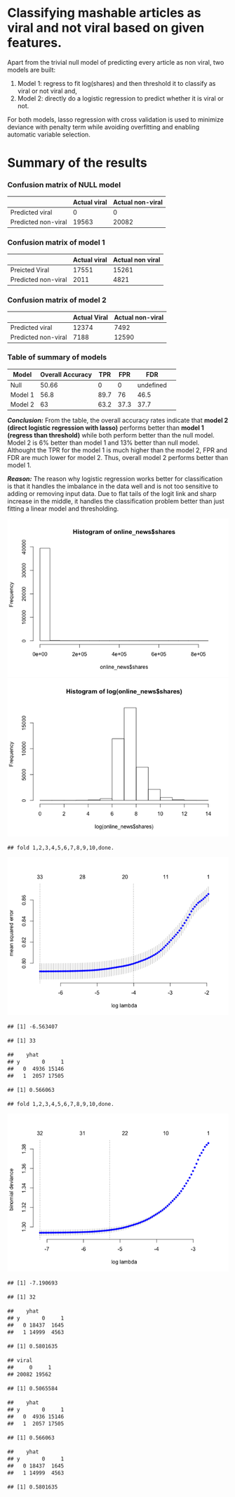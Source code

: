 Classifying mashable articles as viral and not viral based on given features.
=============================================================================

Apart from the trivial null model of predicting every article as non
viral, two models are built:

1.  Model 1: regress to fit log(shares) and then threshold it to
    classify as viral or not viral and,  
2.  Model 2: directly do a logistic regression to predict whether it is
    viral or not.

For both models, lasso regression with cross validation is used to
minimize deviance with penalty term while avoiding overfitting and
enabling automatic variable selection.

Summary of the results
======================

### Confusion matrix of NULL model

<table>
<thead>
<tr class="header">
<th></th>
<th>Actual viral</th>
<th>Actual non-viral</th>
</tr>
</thead>
<tbody>
<tr class="odd">
<td>Predicted viral</td>
<td>0</td>
<td>0</td>
</tr>
<tr class="even">
<td>Predicted non-viral</td>
<td>19563</td>
<td>20082</td>
</tr>
</tbody>
</table>

### Confusion matrix of model 1

<table>
<thead>
<tr class="header">
<th></th>
<th>Actual viral</th>
<th>Actual non viral</th>
</tr>
</thead>
<tbody>
<tr class="odd">
<td>Preicted Viral</td>
<td>17551</td>
<td>15261</td>
</tr>
<tr class="even">
<td>Predicted non-viral</td>
<td>2011</td>
<td>4821</td>
</tr>
</tbody>
</table>

### Confusion matrix of model 2

<table>
<thead>
<tr class="header">
<th></th>
<th>Actual Viral</th>
<th>Actual non-viral</th>
</tr>
</thead>
<tbody>
<tr class="odd">
<td>Predicted viral</td>
<td>12374</td>
<td>7492</td>
</tr>
<tr class="even">
<td>Predicted non-viral</td>
<td>7188</td>
<td>12590</td>
</tr>
</tbody>
</table>

### Table of summary of models

<table>
<thead>
<tr class="header">
<th>Model</th>
<th>Overall Accuracy</th>
<th>TPR</th>
<th>FPR</th>
<th>FDR</th>
<th></th>
</tr>
</thead>
<tbody>
<tr class="odd">
<td>Null</td>
<td>50.66</td>
<td>0</td>
<td>0</td>
<td>undefined</td>
<td></td>
</tr>
<tr class="even">
<td>Model 1</td>
<td>56.8</td>
<td>89.7</td>
<td>76</td>
<td>46.5</td>
<td></td>
</tr>
<tr class="odd">
<td>Model 2</td>
<td>63</td>
<td>63.2</td>
<td>37.3</td>
<td>37.7</td>
<td></td>
</tr>
</tbody>
</table>

***Conclusion:*** From the table, the overall accuracy rates indicate
that **model 2 (direct logistic regression with lasso)** performs better
than **model 1 (regress than threshold)** while both perform better than
the null model. Model 2 is 6% better than model 1 and 13% better than
null model. Althought the TPR for the model 1 is much higher than the
model 2, FPR and FDR are much lower for model 2. Thus, overall model 2
performs better than model 1.

***Reason:*** The reason why logistic regression works better for
classification is that it handles the imbalance in the data well and is
not too sensitive to adding or removing input data. Due to flat tails of
the logit link and sharp increase in the middle, it handles the
classification problem better than just fitting a linear model and
thresholding.

![](Solution_Q3_files/figure-markdown_strict/unnamed-chunk-1-1.png)![](Solution_Q3_files/figure-markdown_strict/unnamed-chunk-1-2.png)

    ## fold 1,2,3,4,5,6,7,8,9,10,done.

![](Solution_Q3_files/figure-markdown_strict/unnamed-chunk-1-3.png)

    ## [1] -6.563407

    ## [1] 33

    ##    yhat
    ## y       0     1
    ##   0  4936 15146
    ##   1  2057 17505

    ## [1] 0.566063

    ## fold 1,2,3,4,5,6,7,8,9,10,done.

![](Solution_Q3_files/figure-markdown_strict/unnamed-chunk-1-4.png)

    ## [1] -7.190693

    ## [1] 32

    ##    yhat
    ## y       0     1
    ##   0 18437  1645
    ##   1 14999  4563

    ## [1] 0.5801635

    ## viral
    ##     0     1 
    ## 20082 19562

    ## [1] 0.5065584

    ##    yhat
    ## y       0     1
    ##   0  4936 15146
    ##   1  2057 17505

    ## [1] 0.566063

    ##    yhat
    ## y       0     1
    ##   0 18437  1645
    ##   1 14999  4563

    ## [1] 0.5801635
